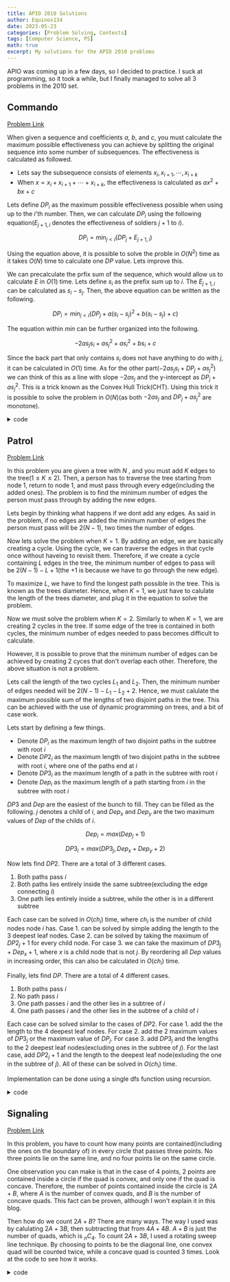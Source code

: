 ```yaml
---
title: APIO 2010 Solutions
author: Equinox134
date: 2023-05-23
categories: [Problem Solving, Contests]
tags: [Computer Science, PS]
math: true
excerpt: My solutions for the APIO 2010 problems
---
```


APIO was coming up in a few days, so I decided to practice. I suck at programming, so it took a while, but I finally managed to solve all 3 problems in the 2010 set.

## Commando
[Problem Link][Commando]

When given a sequence and coefficients $a$, $b$, and $c$, you must calculate the maximum possible effectiveness you can achieve by splitting the original sequence into some number of subsequences. The effectiveness is calculated as followed.

* Lets say the subsequence consists of elements $x_i, x_{i+1}, \cdots , x_{i+k}$
* When $x = x_i + x_{i+1} + \cdots + x_{i+k}$, the effectiveness is calculated as $ax^2 + bx + c$

Lets define $DP_i$ as the maximum possible effectiveness possible when using up to the $i$'th number. Then, we can calculate $DP_i$ using the following equation($E_{j+1,i}$ denotes the effectiveness of soldiers $j+1$ to $i$).

$$DP_i = min_{j < i}(DP_j + E_{j+1,i})$$

Using the equation above, it is possible to solve the proble in $O(N^2)$ time as it takes $O(N)$ time to calculate one $DP$ value. Lets improve this.

We can precalculate the prfix sum of the sequence, which would allow us to calculate $E$ in $O(1)$ time. Lets define $s_i$ as the prefix sum up to $i$. The $E_{j+1,i}$ can be calculated as $s_i - s_j$. Then, the above equation can be written as the following.

$$DP_i = min_{j < i}(DP_j + a(s_i - s_j)^2 + b(s_i - s_j) + c)$$

The equation within $min$ can be further organized into the following.

$$-2as_js_i + as_j^2 + as_i^2 + bs_i + c$$

Since the back part that only contains $s_i$ does not have anything to do with $j$, it can be calculated in $O(1)$ time. As for the other part($-2as_js_i + DP_j + as_j^2$) we can think of this as a line with slope $-2as_j$ and the y-intercept as $DP_j + as_j^2$. This is a trick known as the Convex Hull Trick(CHT). Using this trick it is possible to solve the problem in $O(N)$(as both $-2as_j$ and $DP_j + as_j^2$ are monotone).

<details markdown="1">
  <summary>code</summary>
  
```cpp
#include <bits/stdc++.h>
using namespace std;
typedef long long ll;

ll dp[1000001],la[1000001],lb[1000001];
ll a,b,c,n,p,sz;
ll x[1000001],s[1000001],k[1000001],m[1000001];

double cross(ll x, ll y){
	return (double)(lb[y]-lb[x])/(la[x]-la[y]);
}

void insert(ll p, ll q){
	la[sz] = p;
	lb[sz] = q;
	while(sz>1&&cross(sz-1,sz-2)>cross(sz-1,sz)){
		la[sz-1] = la[sz];
		lb[sz-1] = lb[sz];
		sz--;
	}
	sz++;
}

ll query(ll x){
	while(p+1<sz&&cross(p,p+1)<=x) p++;
	return lb[p]+la[p]*x;
}

int main(){
	cin.tie(0)->sync_with_stdio(0);
	
	cin >> n;
	cin >> a >> b >> c;
	for(int i=1;i<=n;i++) cin >> x[i];
	for(int i=1;i<=n;i++) s[i] = x[i] + s[i-1];
	for(int i=1;i<=n;i++) k[i] = -2*a*s[i];
	insert(k[0],m[0]);
	for(int i=1;i<=n;i++){
		dp[i] = query(s[i])+a*s[i]*s[i]+b*s[i]+c;
		m[i] = dp[i]-b*s[i]+a*s[i]*s[i];
		insert(k[i],m[i]);
	}
	cout << dp[n];
}
```

</details>

## Patrol
[Problem Link][Patrol]

In this problem you are given a tree with $N$ , and you must add $K$ edges to the tree($1 \leq K \leq 2$). Then, a person has to traverse the tree starting from node 1, return to node 1, and must pass through every edge(including the added ones). The problem is to find the minimum number of edges the person must pass through by adding the new edges.

Lets begin by thinking what happens if we dont add any edges. As said in the problem, if no edges are added the minimum number of edges the person must pass will be $2(N-1)$, two times the number of edges.

Now lets solve the problem when $K = 1$. By adding an edge, we are basically creating a cycle. Using the cycle, we can traverse the edges in that cycle once without haveing to revisit them. Therefore, if we create a cycle containing $L$ edges in the tree, the minimum number of edges to pass will be $2(N-1) - L + 1$(the +1 is because we have to go through the new edge).

To maximize $L$, we have to find the longest path possible in the tree. This is known as the trees diameter. Hence, when $K = 1$, we just have to calulate the length of the trees diameter, and plug it in the equation to solve the problem.

Now we must solve the problem when $K = 2$. Similarly to when $K = 1$, we are creating 2 cycles in the tree. If some edge of the tree is contained in both cycles, the minimum number of edges needed to pass becomes difficult to calculate.

However, it is possible to prove that the minimum number of edges can be achieved by creating 2 cyces that don't overlap each other. Therefore, the above situation is not a problem.

Lets call the length of the two cycles $L_1$ and $L_2$. Then, the minimum number of edges needed will be $2(N-1) - L_1 - L_2 + 2$. Hence, we must calulate the maximum possible sum of the lengths of two disjoint paths in the tree. This can be achieved with the use of dynamic programming on trees, and a bit of case work.

Lets start by defining a few things.

* Denote $DP_i$ as the maximum length of two disjoint paths in the subtree with root $i$
* Denote $DP2_i$ as the maximum length of two disjoint paths in the subtree with root $i$, where one of the paths end at $i$
* Denote $DP3_i$ as the maximum length of a path in the subtree with root $i$
* Denote $Dep_i$ as the maximum length of a path starting from $i$ in the subtree with root $i$

$DP3$ and $Dep$ are the easiest of the bunch to fill. They can be filled as the following. $j$ denotes a child of $i$, and $Dep_x$ and $Dep_y$ are the two maximum values of $Dep$ of the childs of $i$.

$$Dep_i = max(Dep_j + 1)$$

$$DP3_i = max(DP3_j, Dep_x + Dep_y + 2)$$

Now lets find $DP2$. There are a total of 3 different cases.

1. Both paths pass $i$
2. Both paths lies entirely inside the same subtree(excluding the edge connecting $i$)
3. One path lies entirely inside a subtree, while the other is in a different subtree

Each case can be solved in $O(ch_i)$ time, where $ch_i$ is the number of child nodes node $i$ has. Case 1. can be solved by simple adding the length to the 3 deepest leaf nodes. Case 2. can be solved by taking the maximum of $DP2_j + 1$ for every child node. For case 3. we can take the maximum of $DP3_j + Dep_x + 1$, where $x$ is a child node that is not $j$. By reordering all $Dep$ values in increasing order, this can also be calculated in $O(ch_i)$ time.

Finally, lets find $DP$. There are a total of 4 different cases.

1. Both paths pass $i$
2. No path pass $i$
3. One path passes $i$ and the other lies in a subtree of $i$
4. One path passes $i$ and the other lies in the subtree of a child of $i$

Each case can be solved similar to the cases of $DP2$. For case 1. add the the length to the 4 deepest leaf nodes. For case 2. add the 2 maximum values of $DP3_j$ or the maximum value of $DP_j$. For case 3. add $DP3_j$ and the lengths to the 2 deepest leaf nodes(excluding ones in the subtree of $j$). For the last case, add $DP2_j + 1$ and the length to the deepest leaf node(exluding the one in the subtree of $j$). All of these can be solved in $O(ch_i)$ time.

Implementation can be done using a single dfs function using recursion.

<details markdown="1">
  <summary>code</summary>
  
```cpp
#include <bits/stdc++.h>
using namespace std;
typedef long long ll;
typedef pair<int,int> pii;
typedef pair<ll,ll> pll;
typedef pair<double,double> pdd;
#define fastio cin.tie(0)->sync_with_stdio(0); cout.tie(0);
#define all(x) x.begin(),x.end()
#define compress(x) x.erase(unique(all(x)),x.end())
#define ff first
#define ss second
#define INF 987654321
#define MAX 500010
#define SIZE 100010

ll n,k,dis,ed;
ll dp[100010],dp2[100010],dp3[100010],dep[100010];
vector<ll> g[100010];

void k1dfs(ll x, ll d = 0, ll p = -1){
	if(d>dis){
		dis = d;
		ed = x;
	}
	for(auto i:g[x]){
		if(i==p) continue;
		k1dfs(i,d+1,x);
	}
}

void dfs(ll x, ll p = -1, ll d = 0){
	ll d1=0,d2=0,d3=0;
	vector<pll> vd,v3,v2;
	for(int i=0;i<4;i++) vd.push_back({0,0});
	for(auto i:g[x]){
		if(i==p) continue;
		dfs(i,x,d+1);
		dep[x] = max(dep[x],dep[i]+1);
		vd.push_back({dep[i]+1,i});
		v3.push_back({dp3[i],i});
		v2.push_back({dp2[i],i});

		d2 = max(d2,dp2[i]+1);
		d3 = max(d3,dp3[i]);
		d1 = max(d1,dp[i]);
	}

	sort(all(vd),greater<pll>());
	sort(all(v3),greater<pll>());
	sort(all(v2),greater<pll>());

	d2 = max(d2,vd[0].ff+vd[1].ff+vd[2].ff);
	d3 = max(d3,vd[0].ff+vd[1].ff);
	d1 = max(d1,vd[0].ff+vd[1].ff+vd[2].ff+vd[3].ff);
	if(v3.size()>=2) d1 = max(d1,v3[0].ff+v3[1].ff);

	for(auto i:g[x]){
		if(i==p) continue;
		if(i==vd[0].ss){
			d2 = max(d2,dp3[i]+vd[1].ff);
		}
		else{
			d2 = max(d2,dp3[i]+vd[0].ff);
		}

		if(i==vd[0].ss){
			d1 = max(d1,dp3[i]+vd[1].ff+vd[2].ff);
		}
		else if(i==vd[1].ss){
			d1 = max(d1,dp3[i]+vd[0].ff+vd[2].ff);
		}
		else{
			d1 = max(d1,dp3[i]+vd[1].ff+vd[0].ff);
		}

		if(i==vd[0].ss){
			d1 = max(d1,dp2[i]+vd[1].ff+1);
		}
		else{
			d1 = max(d1,dp2[i]+vd[0].ff+1);
		}
	}

	dp[x] = d1;
	dp2[x] = d2;
	dp3[x] = d3;
}

int main(){
	fastio;
	cin >> n >> k;
	for(int i=1;i<n;i++){
		ll x,y; cin >> x >> y;
		g[x].push_back(y);
		g[y].push_back(x);
	}
	if(k==1){
		k1dfs(1);
		dis = 0;
		k1dfs(ed);
		cout << 2*(n-1)-dis+1 << "\n";
	}
	else{
		dfs(1);
		//for(int i=1;i<=n;i++) cout << dp[i] << "\n";
		cout << 2*(n-1)-dp[1]+2 << "\n";
	}
}
```

</details>

## Signaling
[Problem Link][Signaling]

In this problem, you have to count how many points are contained(including the ones on the boundary of) in every circle that passes three points. No three points lie on the same line, and no four points lie on the same circle.

One observation you can make is that in the case of 4 points, 2 points are contained inside a circle if the quad is convex, and only one if the quad is concave. Therefore, the number of points contained inside the circle is $2A + B$, where $A$ is the number of convex quads, and $B$ is the number of concave quads. This fact can be proven, although I won't explain it in this blog.

Then how do we count $2A + B$? There are many ways. The way I used was by calulating $2A + 3B$, then subtracting that from $4A + 4B$. $A + B$ is just the number of quads, which is $_nC_4$. To count $2A + 3B$, I used a rotating sweep line technique. By choosing to points to be the diagonal line, one convex quad will be counted twice, while a concave quad is counted 3 times. Look at the code to see how it works.

<details markdown="1">
  <summary>code</summary>
  
```cpp
#include <bits/stdc++.h>
using namespace std;
typedef long long ll;
typedef pair<int,int> pii;
typedef pair<ll,ll> pll;
#define fastio cin.tie(0)->sync_with_stdio(0); cout.tie(0);
#define all(x) x.begin(),x.end()
#define ff first
#define ss second

struct Point{
	ll x,y;
	
	bool operator < (const Point&O) const {
		if(x==O.x) return y<O.y;
		return x<O.x;
	}
};

struct Line{
	ll i,j,dx,dy;
	Line(ll i, ll j, const Point&pi, const Point&pj):
		i(i), j(j), dx(pj.x-pi.x), dy(pj.y-pi.y) {}
	
	bool operator < (const Line&O) const {
		return dy*O.dx < dx*O.dy;
	}
};

ll n,idx[2000];
Point a[2000];
vector<Line> v;

int main(){
	cin >> n;
	for(int i=1;i<=n;i++) cin >> a[i].x >> a[i].y;
	sort(a+1,a+1+n);
	for(int i=1;i<=n;i++) idx[i] = i;
	for(int i=1;i<=n;i++) for(int j=1;j<i;j++){
		v.push_back(Line(i,j,a[i],a[j]));
	}
	sort(all(v));
	ll dig = 0;
	for(auto i:v){
		ll u = i.i, t = i.j;
		swap(idx[u],idx[t]);
		swap(a[idx[u]],a[idx[t]]);
		if(idx[u]>idx[t]) swap(u,t);
		u = idx[u]; t = idx[t];
		dig += (u-1)*(n-t);
	}
	dig = n*(n-1)*(n-2)*(n-3)/6-dig;
	cout.precision(10);
	cout << fixed << 1.0*dig/(n*(n-1)*(n-2)/6)+3 << "\n";
}
```

</details>

[Commando]: https://dmoj.ca/problem/apio10p1
[Patrol]: https://dmoj.ca/problem/apio10p2
[Signaling]: https://dmoj.ca/problem/apio10p3
